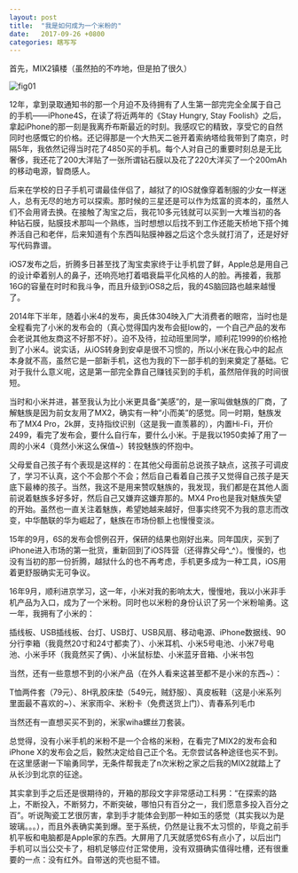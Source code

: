 ```yaml
---
layout: post
title:  "我是如何成为一个米粉的"
date:   2017-09-26 +0800
categories: 瞎写写
---
```


首先，MIX2镇楼（虽然拍的不咋地，但是拍了很久）

![fig01](https://forest-pic.oss-cn-beijing.aliyuncs.com/20200527103539.jpg)

12年，拿到录取通知书的那一个月迫不及待拥有了人生第一部完完全全属于自己的手机——iPhone4S，在读了将近两年的《Stay Hungry, Stay Foolish》之后，拿起iPhone的那一刻是我离乔布斯最近的时刻。我感叹它的精致，享受它的自然同时也感慨它的价格。还记得那是一个大热天二爸开着索纳塔给我带到了南京，时隔5年，我依然记得当时花了4850买的手机。每个人对自己的重要时刻总是无比奢侈，我还花了200大洋贴了一张所谓钻石膜以及花了220大洋买了一个200mAh的移动电源，智商感人。

后来在学校的日子手机可谓最佳伴侣了，越狱了的IOS就像穿着制服的少女一样迷人，总有无尽的地方可以探索。那时候的三星还是可以作为炫富的资本的，虽然人们不会用肾去换。在接触了淘宝之后，我花10多元钱就可以买到一大堆当初的各种钻石膜，贴膜技术那叫一个熟练，当时想想以后找不到工作还能天桥地下搭个摊养活自己和老伴，后来知道有个东西叫贴膜神器之后这个念头就打消了，还是好好写代码靠谱。

iOS7发布之后，折腾多日甚至找了淘宝卖家终于让手机尝了鲜，Apple总是用自己的设计牵着别人的鼻子，还响亮地打着唱衰扁平化风格的人的脸。再接着，我那16G的容量在时时和我斗争，而且升级到iOS8之后，我的4S脑回路也越来越慢了。

2014年下半年，随着小米4的发布，奥氏体304映入广大消费者的眼帘，当时也是全程看完了小米的发布会的（真心觉得国内发布会挺low的，一个自己产品的发布会老说其他友商这不好那不好）。迫不及待，拉动班里同学，顺利花1999的价格抢到了小米4。说实话，从iOS转身到安卓是很不习惯的，所以小米在我心中的起点本身就不高，虽然它是一部新手机，这也为我的下一部手机的到来奠定了基础。它对于我什么意义呢，这是第一部完全靠自己赚钱买到的手机，虽然陪伴我的时间很短。

当时和小米并进，甚至我认为比小米更具备“美感”的，是一家叫做魅族的厂商，了解魅族是因为前女友用了MX2，确实有一种“小而美”的感觉。同一时期，魅族发布了MX4 Pro，2k屏，支持指纹识别（这是我一直羡慕的），内置Hi-Fi，开价2499，看完了发布会，要什么自行车，要什么小米。于是我以1950卖掉了用了一周的小米4（竟然小米这么保值~）转投魅族的怀抱中。

父母爱自己孩子有个表现是这样的：在其他父母面前总说孩子缺点，这孩子可调皮了，学习不认真，这个不会那个不会；然后自己看着自己孩子又觉得自己孩子是天底下最棒的孩子。当然，我这不是用来赞叹魅族的，我发现，我们都是在其他人面前说着魅族多好多好，然后自己又嫌弃这嫌弃那的。MX4 Pro也是我对魅族失望的开始。虽然也一直关注着魅族，希望她越来越好，但事实终究不为我的意志而改变，中华酷联的华为崛起了，魅族在市场份额上也慢慢变淡。

15年的9月，6S的发布会惯例召开，保研的结果也刚好出来。同年国庆，买到了iPhone进入市场的第一批货，重新回到了iOS阵营（还得靠父母^_^）。慢慢的，也没有当初的那一份折腾，越狱什么的也不再考虑，手机更多成为一种工具，iOS用着更舒服确实无可争议。

16年9月，顺利进京学习，这一年，小米对我的影响太大，慢慢地，我以小米非手机产品为入口，成为了一个米粉。同时也以米粉的身份认识了另一个米粉喻勇。这一年，我拥有了小米的：

插线板、USB插线板、台灯、USB灯、USB风扇、移动电源、iPhone数据线、90分行李箱（我竟然20寸和24寸都卖了）、小米耳机、小米5号电池、小米7号电池、小米手环（我竟然买了俩）、小米鼠标垫、小米蓝牙音箱、小米书包

当然，还有一些意想不到的小米产品（在外人看来这甚至都不是小米的东西~）：

T恤两件套（79元）、8H乳胶床垫（549元，贼舒服）、真皮板鞋（这是小米系列里面最不喜欢的~）、米家雨伞、米粉卡（免费送货上门）、青春系列毛巾

当然还有一直想买买不到的，米家wiha螺丝刀套装。

总觉得，没有小米手机的米粉不是一个合格的米粉，在看完了MIX2的发布会和iPhone X的发布会之后，毅然决定给自己正个名。无奈尝试各种途径也买不到。在这里感谢一下喻勇同学，无条件帮我走了n次米粉之家之后我的MIX2就踏上了从长沙到北京的征途。

其实拿到手之后还是很期待的，开箱的那段文字非常感动工科男：“在探索的路上，不断投入，不断努力，不断突破，哪怕只有百分之一，我们愿意多投入百分之百”。听说陶瓷工艺很厉害，拿到手才能体会到那一种如玉的感觉（其实我以为是玻璃。。。），而且外表确实美到爆。至于系统，仍然是让我不太习惯的，毕竟之前手机平板和电脑都是Apple家的东西。大屏用了几天就感觉6S有点小了，以后出门手机可以当公交卡了，相机足够应付正常使用，没有双摄确实值得吐槽，还有很重要的一点：没有红外。自带送的壳也挺不错。
